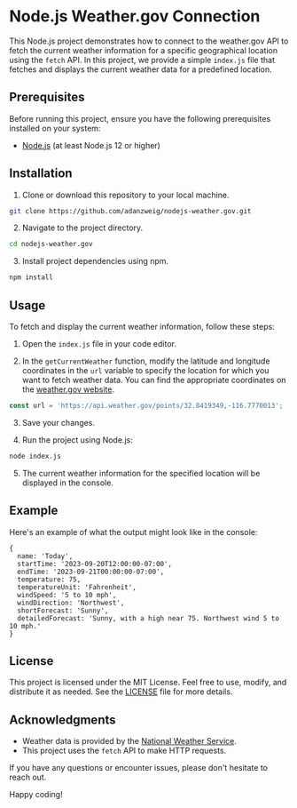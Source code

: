 # Node.js Weather.gov Connection

This Node.js project demonstrates how to connect to the weather.gov API to fetch the current weather information for a specific geographical location using the `fetch` API. In this project, we provide a simple `index.js` file that fetches and displays the current weather data for a predefined location.

## Prerequisites

Before running this project, ensure you have the following prerequisites installed on your system:

- [Node.js](https://nodejs.org/) (at least Node.js 12 or higher)

## Installation

1. Clone or download this repository to your local machine.

```bash
git clone https://github.com/adanzweig/nodejs-weather.gov.git
```

2. Navigate to the project directory.

```bash
cd nodejs-weather.gov
```

3. Install project dependencies using npm.

```bash
npm install
```

## Usage

To fetch and display the current weather information, follow these steps:

1. Open the `index.js` file in your code editor.

2. In the `getCurrentWeather` function, modify the latitude and longitude coordinates in the `url` variable to specify the location for which you want to fetch weather data. You can find the appropriate coordinates on the [weather.gov website](https://www.weather.gov/).

```javascript
const url = 'https://api.weather.gov/points/32.8419349,-116.7770013';
```

3. Save your changes.

4. Run the project using Node.js:

```bash
node index.js
```

5. The current weather information for the specified location will be displayed in the console.

## Example

Here's an example of what the output might look like in the console:

```plaintext
{
  name: 'Today',
  startTime: '2023-09-20T12:00:00-07:00',
  endTime: '2023-09-21T00:00:00-07:00',
  temperature: 75,
  temperatureUnit: 'Fahrenheit',
  windSpeed: '5 to 10 mph',
  windDirection: 'Northwest',
  shortForecast: 'Sunny',
  detailedForecast: 'Sunny, with a high near 75. Northwest wind 5 to 10 mph.'
}
```

## License

This project is licensed under the MIT License. Feel free to use, modify, and distribute it as needed. See the [LICENSE](LICENSE) file for more details.

## Acknowledgments

- Weather data is provided by the [National Weather Service](https://www.weather.gov/).
- This project uses the `fetch` API to make HTTP requests.

If you have any questions or encounter issues, please don't hesitate to reach out.

Happy coding!